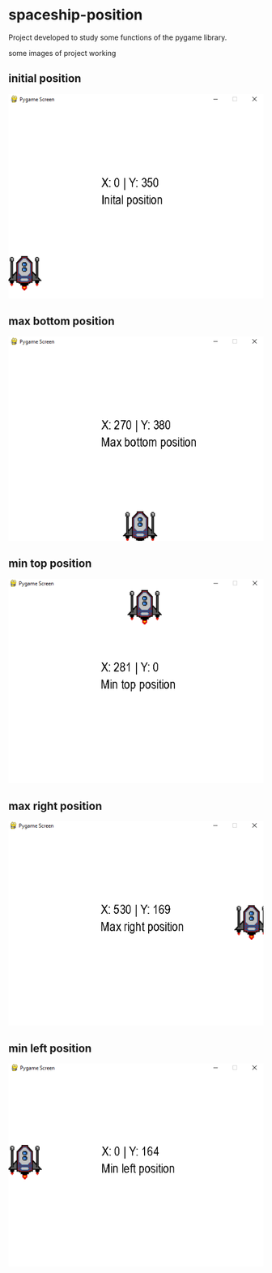 # spaceship-position
Project developed to study some functions of the pygame library.

some images of project working

## initial position
![Screenshot](initial.png)
## max bottom position
![Screenshot](bottom.png)
## min top position
![Screenshot](top.png)
## max right position
![Screenshot](right.png)
## min left position
![Screenshot](left.png)
